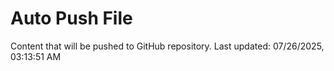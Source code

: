 # Auto Push File

Content that will be pushed to GitHub repository.
Last updated: 07/26/2025, 03:13:51 AM